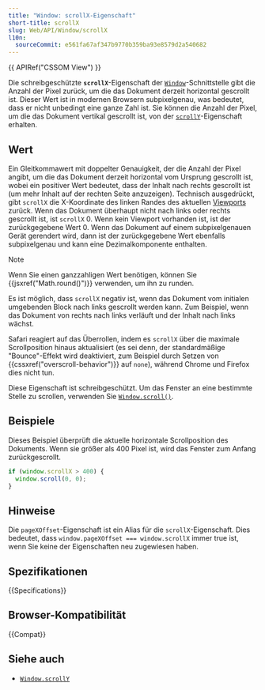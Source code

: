 ```yaml
---
title: "Window: scrollX-Eigenschaft"
short-title: scrollX
slug: Web/API/Window/scrollX
l10n:
  sourceCommit: e561fa67af347b9770b359ba93e8579d2a540682
---
```


{{ APIRef("CSSOM View") }}

Die schreibgeschützte **`scrollX`**-Eigenschaft der [`Window`](/de/docs/Web/API/Window)-Schnittstelle gibt die Anzahl der Pixel zurück, um die das Dokument derzeit horizontal gescrollt ist. Dieser Wert ist in modernen Browsern subpixelgenau, was bedeutet, dass er nicht unbedingt eine ganze Zahl ist. Sie können die Anzahl der Pixel, um die das Dokument vertikal gescrollt ist, von der [`scrollY`](/de/docs/Web/API/Window/scrollY)-Eigenschaft erhalten.

## Wert

Ein Gleitkommawert mit doppelter Genauigkeit, der die Anzahl der Pixel angibt, um die das Dokument derzeit horizontal vom Ursprung gescrollt ist, wobei ein positiver Wert bedeutet, dass der Inhalt nach rechts gescrollt ist (um mehr Inhalt auf der rechten Seite anzuzeigen). Technisch ausgedrückt, gibt `scrollX` die X-Koordinate des linken Randes des aktuellen [Viewports](/de/docs/Glossary/viewport) zurück. Wenn das Dokument überhaupt nicht nach links oder rechts gescrollt ist, ist `scrollX` 0. Wenn kein Viewport vorhanden ist, ist der zurückgegebene Wert 0. Wenn das Dokument auf einem subpixelgenauen Gerät gerendert wird, dann ist der zurückgegebene Wert ebenfalls subpixelgenau und kann eine Dezimalkomponente enthalten.

> [!NOTE]
> Wenn Sie einen ganzzahligen Wert benötigen, können Sie {{jsxref("Math.round()")}} verwenden, um ihn zu runden.

Es ist möglich, dass `scrollX` negativ ist, wenn das Dokument vom initialen umgebenden Block nach links gescrollt werden kann. Zum Beispiel, wenn das Dokument von rechts nach links verläuft und der Inhalt nach links wächst.

Safari reagiert auf das Überrollen, indem es `scrollX` über die maximale Scrollposition hinaus aktualisiert (es sei denn, der standardmäßige "Bounce"-Effekt wird deaktiviert, zum Beispiel durch Setzen von {{cssxref("overscroll-behavior")}} auf `none`), während Chrome und Firefox dies nicht tun.

Diese Eigenschaft ist schreibgeschützt. Um das Fenster an eine bestimmte Stelle zu scrollen, verwenden Sie [`Window.scroll()`](/de/docs/Web/API/Window/scroll).

## Beispiele

Dieses Beispiel überprüft die aktuelle horizontale Scrollposition des Dokuments. Wenn sie größer als 400 Pixel ist, wird das Fenster zum Anfang zurückgescrollt.

```js
if (window.scrollX > 400) {
  window.scroll(0, 0);
}
```

## Hinweise

Die `pageXOffset`-Eigenschaft ist ein Alias für die `scrollX`-Eigenschaft. Dies bedeutet, dass `window.pageXOffset === window.scrollX` immer true ist, wenn Sie keine der Eigenschaften neu zugewiesen haben.

## Spezifikationen

{{Specifications}}

## Browser-Kompatibilität

{{Compat}}

## Siehe auch

- [`Window.scrollY`](/de/docs/Web/API/Window/scrollY)
